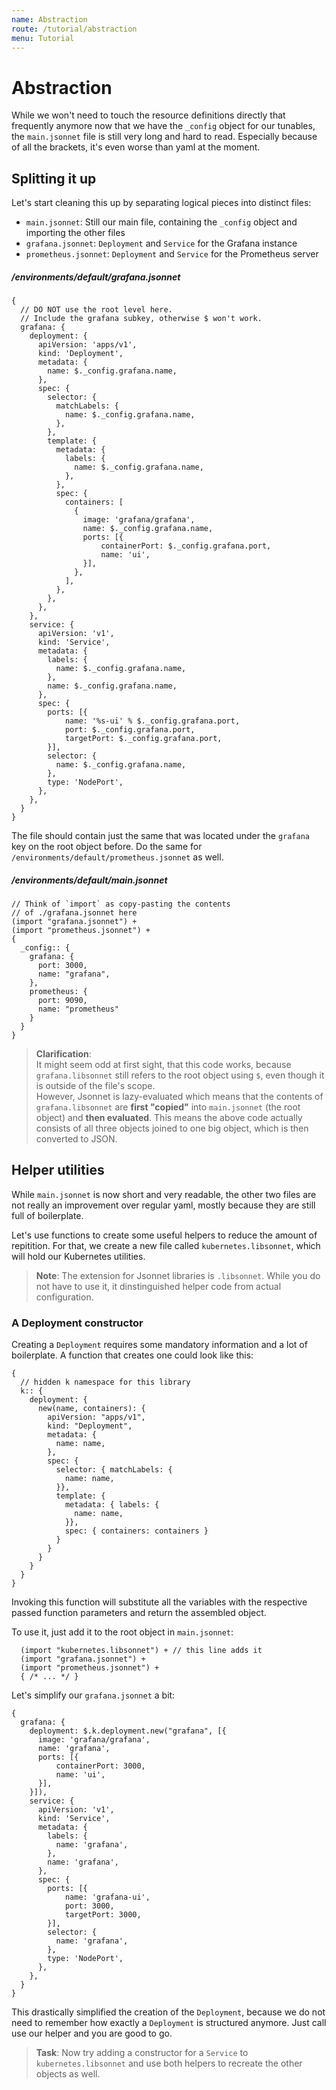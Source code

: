 ```yaml
---
name: Abstraction
route: /tutorial/abstraction
menu: Tutorial
---
```


# Abstraction

While we won't need to touch the resource definitions directly that frequently
anymore now that we have the `_config` object for our tunables, the
`main.jsonnet` file is still very long and hard to read. Especially because of
all the brackets, it's even worse than yaml at the moment.

## Splitting it up

Let's start cleaning this up by separating logical pieces into distinct files:

- `main.jsonnet`: Still our main file, containing the `_config` object and importing the other files
- `grafana.jsonnet`: `Deployment` and `Service` for the Grafana instance
- `prometheus.jsonnet`: `Deployment` and `Service` for the Prometheus server

##### /environments/default/grafana.jsonnet

```jsonnet
{
  // DO NOT use the root level here.
  // Include the grafana subkey, otherwise $ won't work.
  grafana: {
    deployment: {
      apiVersion: 'apps/v1',
      kind: 'Deployment',
      metadata: {
        name: $._config.grafana.name,
      },
      spec: {
        selector: {
          matchLabels: {
            name: $._config.grafana.name,
          },
        },
        template: {
          metadata: {
            labels: {
              name: $._config.grafana.name,
            },
          },
          spec: {
            containers: [
              {
                image: 'grafana/grafana',
                name: $._config.grafana.name,
                ports: [{
                    containerPort: $._config.grafana.port,
                    name: 'ui',
                }],
              },
            ],
          },
        },
      },
    },
    service: {
      apiVersion: 'v1',
      kind: 'Service',
      metadata: {
        labels: {
          name: $._config.grafana.name,
        },
        name: $._config.grafana.name,
      },
      spec: {
        ports: [{
            name: '%s-ui' % $._config.grafana.port,
            port: $._config.grafana.port,
            targetPort: $._config.grafana.port,
        }],
        selector: {
          name: $._config.grafana.name,
        },
        type: 'NodePort',
      },
    },
  }
}
```

The file should contain just the same that was located under the `grafana` key
on the root object before. Do the same for `/environments/default/prometheus.jsonnet` as well.

##### /environments/default/main.jsonnet

```jsonnet
// Think of `import` as copy-pasting the contents
// of ./grafana.jsonnet here
(import "grafana.jsonnet") +
(import "prometheus.jsonnet") +
{
  _config:: {
    grafana: {
      port: 3000,
      name: "grafana",
    },
    prometheus: {
      port: 9090,
      name: "prometheus"
    }
  }
}
```

> **Clarification**:  
> It might seem odd at first sight, that this code works, because
> `grafana.libsonnet` still refers to the root object using `$`, even
> though it is outside of the file's scope.  
> However, Jsonnet is lazy-evaluated which means that the contents of
> `grafana.libsonnet` are **first "copied"** into `main.jsonnet` (the root
> object) and **then evaluated**. This means the above code actually consists of
> all three objects joined to one big object, which is then converted to JSON.

## Helper utilities

While `main.jsonnet` is now short and very readable, the other two files are not
really an improvement over regular yaml, mostly because they are still full of
boilerplate.

Let's use functions to create some useful helpers to reduce the amount of
repitition. For that, we create a new file called `kubernetes.libsonnet`, which
will hold our Kubernetes utilities.

> **Note**: The extension for Jsonnet libraries is `.libsonnet`. While you do
> not have to use it, it dinstinguished helper code from actual configuration.

### A Deployment constructor

Creating a `Deployment` requires some mandatory information and a lot of
boilerplate. A function that creates one could look like this:

```jsonnet
{
  // hidden k namespace for this library
  k:: {
    deployment: {
      new(name, containers): {
        apiVersion: "apps/v1",
        kind: "Deployment",
        metadata: {
          name: name,
        },
        spec: {
          selector: { matchLabels: {
            name: name,
          }},
          template: {
            metadata: { labels: {
              name: name,
            }},
            spec: { containers: containers }
          }
        }
      }
    }
  }
}
```

Invoking this function will substitute all the variables with the respective
passed function parameters and return the assembled object.

To use it, just add it to the root object in `main.jsonnet`:

```jsonnet
  (import "kubernetes.libsonnet") + // this line adds it
  (import "grafana.jsonnet") +
  (import "prometheus.jsonnet") +
  { /* ... */ }
```

Let's simplify our `grafana.jsonnet` a bit:

```jsonnet
{
  grafana: {
    deployment: $.k.deployment.new("grafana", [{
      image: 'grafana/grafana',
      name: 'grafana',
      ports: [{
          containerPort: 3000,
          name: 'ui',
      }],
    }]),
    service: {
      apiVersion: 'v1',
      kind: 'Service',
      metadata: {
        labels: {
          name: 'grafana',
        },
        name: 'grafana',
      },
      spec: {
        ports: [{
            name: 'grafana-ui',
            port: 3000,
            targetPort: 3000,
        }],
        selector: {
          name: 'grafana',
        },
        type: 'NodePort',
      },
    },
  }
}
```

This drastically simplified the creation of the `Deployment`, because we do not
need to remember how exactly a `Deployment` is structured anymore. Just call use
our helper and you are good to go.

> **Task**: Now try adding a constructor for a `Service` to
> `kubernetes.libsonnet` and use both helpers to recreate the other objects as
> well.
